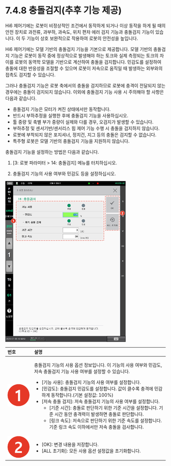# 7.4.8 충돌검지\(추후 기능 제공\)

Hi6 제어기에는 로봇이 비정상적인 조건에서 동작하게 되거나 이상 동작을 하게 될 때의 안전 장치로 과전류, 과부하, 과속도, 위치 편차 에러 검지 기능과 충돌검지 기능이 있습니다. 이 두 기능이 상호 보완적으로 작용하여 로봇의 안전성을 높입니다.

Hi6 제어기에는 모델 기반의 충돌검지 기능을 기본으로 제공합니다. 모델 기반의 충돌검지 기능은 로봇이 동작 중에 정상적으로 발생해야 하는 토크와 실제 측정되는 토크의 차이를 로봇의 동역학 모델을 기반으로 계산하여 충돌을 검지합니다. 민감도를 설정하여 충돌에 대한 반응성을 조절할 수 있으며 로봇이 저속으로 움직일 때 발생하는 외부와의 접촉도 검지할 수 있습니다.

그러나 충돌검지 기능은 로봇 축에서의 충돌을 검지하므로 로봇에 충격이 전달되지 않는 경우에는 충돌이 검지되지 않습니다. 이외에 충돌검지 기능 사용 시 주의해야 할 사항은 다음과 같습니다.

* 충돌검지 기능은 모터가 켜진 상태에서만 동작합니다.
* 반드시 부하추정을 실행한 후에 충돌검지 기능을 사용하십시오.
* 툴 중량 및 축별 부가 중량이 실제와 다를 경우, 오검지가 발생할 수 있습니다.
* 부하추정 및 센서기반/센서리스 힘 제어 기능 수행 시 충돌을 검지하지 않습니다.
* 로봇에 부착되지 않은 포지셔너, 정치건, 지그 등의 충돌은 검지할 수 없습니다.
* 특주형 로봇은 모델 기반의 충돌검지 기능을 지원하지 않습니다.

충돌검지 기능을 설정하는 방법은 다음과 같습니다.

1.	\[3: 로봇 파라미터 &gt; 14: 충돌검지\] 메뉴를 터치하십시오.

2.	충돌검지 기능의 사용 여부와 민감도 등을 설정하십시오.

![](../../../.gitbook/assets/image%20%28209%29.png)

<table>
  <thead>
    <tr>
      <th style="text-align:left">&#xBC88;&#xD638;</th>
      <th style="text-align:left">&#xC124;&#xBA85;</th>
    </tr>
  </thead>
  <tbody>
    <tr>
      <td style="text-align:left">
        <img src="../../../.gitbook/assets/c1.png" alt/>
      </td>
      <td style="text-align:left">
        <p>&#xCDA9;&#xB3CC;&#xAC80;&#xC9C0; &#xAE30;&#xB2A5;&#xC758; &#xC0AC;&#xC6A9;
          &#xC635;&#xC158; &#xC815;&#xBCF4;&#xC785;&#xB2C8;&#xB2E4;. &#xC774; &#xAE30;&#xB2A5;&#xC758;
          &#xC0AC;&#xC6A9; &#xC5EC;&#xBD80;&#xC640; &#xBBFC;&#xAC10;&#xB3C4;, &#xC800;&#xC18D;
          &#xCDA9;&#xB3CC;&#xAC80;&#xC9C0; &#xAE30;&#xB2A5; &#xC0AC;&#xC6A9; &#xC5EC;&#xBD80;&#xB97C;
          &#xC124;&#xC815;&#xD560; &#xC218; &#xC788;&#xC2B5;&#xB2C8;&#xB2E4;.</p>
        <ul>
          <li>[&#xAE30;&#xB2A5; &#xC0AC;&#xC6A9;]: &#xCDA9;&#xB3CC;&#xAC80;&#xC9C0;
            &#xAE30;&#xB2A5;&#xC758; &#xC0AC;&#xC6A9; &#xC5EC;&#xBD80;&#xB97C; &#xC124;&#xC815;&#xD569;&#xB2C8;&#xB2E4;.</li>
          <li>[&#xBBFC;&#xAC10;&#xB3C4;]: &#xCDA9;&#xB3CC;&#xAC80;&#xC9C0; &#xBBFC;&#xAC10;&#xB3C4;&#xB97C;
            &#xC124;&#xC815;&#xD569;&#xB2C8;&#xB2E4;. &#xAC12;&#xC774; &#xD074;&#xC218;&#xB85D;
            &#xCDA9;&#xACA9;&#xC5D0; &#xBBFC;&#xAC10;&#xD558;&#xAC8C; &#xB3D9;&#xC791;&#xD569;&#xB2C8;&#xB2E4;.(&#xAE30;&#xBCF8;
            &#xC124;&#xC815;&#xAC12;: 100%)</li>
          <li>[&#xC800;&#xC18D; &#xCDA9;&#xB3CC; &#xAC80;&#xC9C0;]: &#xC800;&#xC18D;
            &#xCDA9;&#xB3CC;&#xAC80;&#xC9C0; &#xAE30;&#xB2A5;&#xC758; &#xC0AC;&#xC6A9;
            &#xC5EC;&#xBD80;&#xB97C; &#xC124;&#xC815;&#xD569;&#xB2C8;&#xB2E4;.
            <ul>
              <li>[&#xAE30;&#xC900; &#xC2DC;&#xAC04;]: &#xCDA9;&#xB3CC;&#xB85C; &#xD310;&#xB2E8;&#xD558;&#xAE30;
                &#xC704;&#xD55C; &#xAE30;&#xC900; &#xC2DC;&#xAC04;&#xC744; &#xC124;&#xC815;&#xD569;&#xB2C8;&#xB2E4;.
                &#xAE30;&#xC900; &#xC2DC;&#xAC04; &#xB3D9;&#xC548; &#xCDA9;&#xACA9;&#xB825;&#xC774;
                &#xBC1C;&#xC0DD;&#xD558;&#xBA74; &#xCDA9;&#xB3CC;&#xB85C; &#xD310;&#xB2E8;&#xD569;&#xB2C8;&#xB2E4;.</li>
              <li>[&#xB9C1;&#xD06C; &#xC18D;&#xB3C4;]: &#xC800;&#xC18D;&#xC73C;&#xB85C;
                &#xD310;&#xB2E8;&#xD558;&#xAE30; &#xC704;&#xD55C; &#xAE30;&#xC900; &#xC18D;&#xB3C4;&#xB97C;
                &#xC124;&#xC815;&#xD569;&#xB2C8;&#xB2E4;. &#xAE30;&#xC900; &#xB9C1;&#xD06C;
                &#xC18D;&#xB3C4; &#xC774;&#xD558;&#xC5D0;&#xC11C;&#xB9CC; &#xC800;&#xC18D;
                &#xCDA9;&#xB3CC;&#xC744; &#xAC80;&#xC0AC;&#xD569;&#xB2C8;&#xB2E4;.</li>
            </ul>
          </li>
        </ul>
      </td>
    </tr>
    <tr>
      <td style="text-align:left">
        <img src="../../../.gitbook/assets/c2.png" alt/>
      </td>
      <td style="text-align:left">
        <ul>
          <li>[OK]: &#xBCC0;&#xACBD; &#xB0B4;&#xC6A9;&#xC744; &#xC800;&#xC7A5;&#xD569;&#xB2C8;&#xB2E4;.</li>
          <li>[ALL &#xCD08;&#xAE30;&#xD654;]: &#xBAA8;&#xB4E0; &#xC0AC;&#xC6A9; &#xC635;&#xC158;
            &#xC124;&#xC815;&#xAC12;&#xC744; &#xCD08;&#xAE30;&#xD654;&#xD569;&#xB2C8;&#xB2E4;.</li>
        </ul>
      </td>
    </tr>
  </tbody>
</table>

